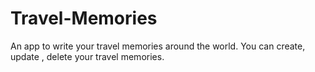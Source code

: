 # Travel-Memories
An app to write your travel memories around the world.
You can create, update , delete your travel memories.

